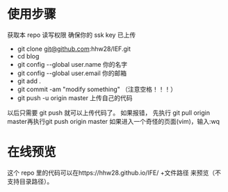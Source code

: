# 使用步骤

获取本 repo 读写权限
确保你的 ssk key 已上传
- git clone git@github.com:hhw28/IEF.git
- cd blog
- git config --global user.name 你的名字
- git config --global user.email 你的邮箱
- git add .
- git commit -am "modify something"   （注意空格！！！）
- git push -u origin master 上传自己的代码

以后只需要 git push 就可以上传代码了。
如果报错， 先执行 git pull origin master再执行git push origin master
如果进入一个奇怪的页面(vim)，输入:wq

# 在线预览

这个 repo 里的代码可以在https://hhw28.github.io/IFE/ +文件路径 来预览（不支持目录路径）。

